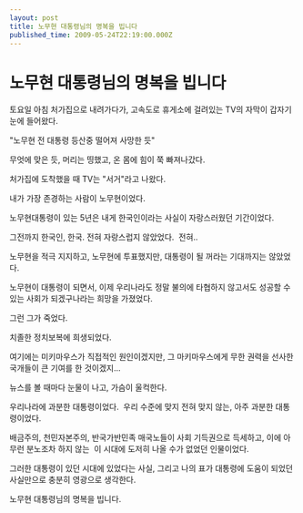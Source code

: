 ```yaml
---
layout: post
title: 노무현 대통령님의 명복을 빕니다
published_time: 2009-05-24T22:19:00.000Z
---
```


# 노무현 대통령님의 명복을 빕니다


토요일 아침 처가집으로 내려가다가, 고속도로 휴게소에 걸려있는 TV의 자막이 갑자기 눈에 들어왔다.

"노무현 전 대통령 등산중 떨어져 사망한 듯"

무엇에 맞은 듯, 머리는 띵했고, 온 몸에 힘이 쭉 빠져나갔다.

처가집에 도착했을 때 TV는 "서거"라고 나왔다.

내가 가장 존경하는 사람이 노무현이었다.

노무현대통령이 있는 5년은 내게 한국인이라는 사실이 자랑스러웠던 기간이었다.

그전까지 한국인, 한국. 전혀 자랑스럽지 않았었다.  전혀..

노무현을 적극 지지하고, 노무현에 투표했지만, 대통령이 될 꺼라는 기대까지는 않았었다.

노무현이 대통령이 되면서, 이제 우리나라도 정말 불의에 타협하지 않고서도 성공할 수 있는 사회가 되겠구나라는 희망을 가졌었다.

그런 그가 죽었다.

치졸한 정치보복에 희생되었다.

여기에는 미키마우스가 직접적인 원인이겠지만, 그 마키마우스에게 무한 권력을 선사한 국개들이 큰 기여를 한 것이겠지...

뉴스를 볼 때마다 눈물이 나고, 가슴이 울컥한다.

우리나라에 과분한 대통령이었다.  우리 수준에 맞지 전혀 맞지 않는, 아주 과분한 대통령이었다.

배금주의, 천민자본주의, 반국가반민족 매국노들이 사회 기득권으로 득세하고, 이에 아무런 분노조차 하지 않는  이 시대에 도저히 나올 수가 없었던 인물이었다.

그러한 대통령이 있던 시대에 있었다는 사실, 그리고 나의 표가 대통령에 도움이 되었던 사실만으로 충분히 영광으로 생각한다.

노무현 대통령님의 명복을 빕니다.

